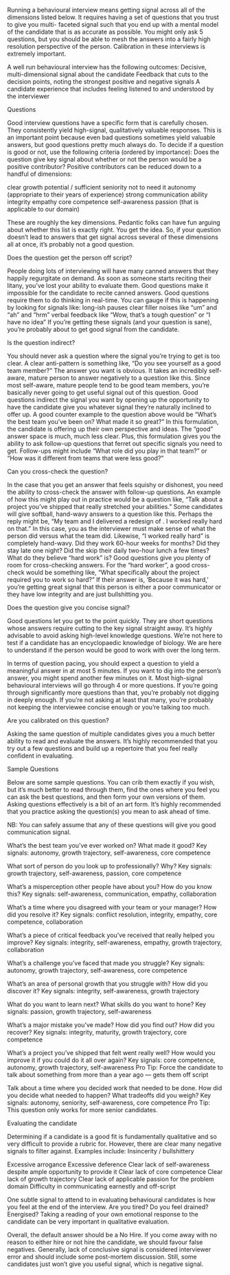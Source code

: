 Running a behavioural interview means getting signal across all of the dimensions listed below. It requires having a set of questions that you trust to give you multi- faceted signal such that you end up with a mental model of the candidate that is as accurate as possible. You might only ask 5 questions, but you should be able to mesh the answers into a fairly high resolution perspective of the person. Calibration in these interviews is extremely important.

A well run behavioural interview has the following outcomes:
Decisive, multi-dimensional signal about the candidate
Feedback that cuts to the decision points, noting the strongest positive and negative signals
A candidate experience that includes feeling listened to and understood by the interviewer

Questions

Good interview questions have a specific form that is carefully chosen. They consistently yield high-signal, qualitatively valuable responses. This is an important point because even bad questions sometimes yield valuable answers, but good questions pretty much always do.
To decide if a question is good or not, use the following criteria (ordered by importance):
 Does the question give key signal about whether or not the person would be a positive contributor?
Positive contributors can be reduced down to a handful of dimensions:

clear growth potential / sufficient seniority not to need it autonomy (appropriate to their years of experience)
strong communication ability
integrity
empathy
core competence
self-awareness
passion (that is applicable to our domain)

These are roughly the key dimensions. Pedantic folks can have fun arguing about whether this list is exactly right. You get the idea. So, if your question doesn’t lead to answers that get signal across several of these dimensions all at once, it’s probably not a good question.

Does the question get the person off script?

People doing lots of interviewing will have many canned answers that they happily regurgitate on demand. As soon as someone starts reciting their litany, you’ve lost your ability to evaluate them. Good questions make it impossible for the candidate to recite canned answers. Good questions require them to do thinking in real-time. You can gauge if this is happening by looking for signals like:
long-ish pauses
clear filler noises like “um” and “ah” and “hrm”
verbal feedback like “Wow, that’s a tough question” or “I have no idea”
If you’re getting these signals (and your question is sane), you’re probably about to get good signal from the candidate.

Is the question indirect?

You should never ask a question where the signal you’re trying to get is too clear. A clear anti-pattern is something like, “Do you see yourself as a good team member?” The answer you want is obvious. It takes an incredibly self-aware, mature person to answer negatively to a question like this. Since most self-aware, mature people tend to be good team members, you’re basically never going to get useful signal out of this question.
Good questions indirect the signal you want by opening up the opportunity to have the candidate give you whatever signal they’re naturally inclined to offer up. A good counter example to the question above would be “What’s the best team you’ve been on? What made it so great?” In this formulation, the candidate is offering up their own perspective and ideas. The “good” answer space is much, much less clear. Plus, this formulation gives you the ability to ask follow-up questions that ferret out specific signals you need to get. Follow-ups might include “What role did you play in that team?” or “How was it different from teams that were less good?”

Can you cross-check the question?

In the case that you get an answer that feels squishy or dishonest, you need the ability to cross-check the answer with follow-up questions. An example of how this might play out in practice would be a question like, “Talk about a project you’ve shipped that really stretched your abilities.” Some candidates will give softball, hand-wavy answers to a question like this. Perhaps the reply might be, “My team and I delivered a redesign of <something complicated>. I worked really hard on that.” In this case, you as the interviewer must make sense of what the person did versus what the team did. Likewise, “I worked really hard” is completely hand-wavy. Did they work 60-hour weeks for months? Did they stay late one night? Did the skip their daily two-hour lunch a few times? What do they believe “hard work” is? Good questions give you plenty of room for cross-checking answers. For the “hard worker”, a good cross-check would be something like, “What specifically about the project required you to work so hard?” If their answer is, ‘Because it was hard,’ you’re getting great signal that this person is either a poor communicator or they have low integrity and are just bullshitting you.

Does the question give you concise signal?
  
Good questions let you get to the point quickly. They are short questions whose answers require cutting to the key signal straight away. It’s highly advisable to avoid asking high-level knowledge questions. We’re not here to test if a candidate has an encyclopaedic knowledge of biology. We are here to understand if the person would be good to work with over the long term.

In terms of question pacing, you should expect a question to yield a meaningful answer in at most 5 minutes. If you want to dig into the person’s answer, you might spend another few minutes on it. Most high-signal behavioural interviews will go through 4 or more questions. If you’re going through significantly more questions than that, you’re probably not digging in deeply enough. If you’re not asking at least that many, you’re probably not keeping the interviewee concise enough or you’re talking too much.

Are you calibrated on this question?
  
Asking the same question of multiple candidates gives you a much better ability to read and evaluate the answers. It’s highly recommended that you try out a few questions and build up a repertoire that you feel really confident in evaluating.

Sample Questions

Below are some sample questions. You can crib them exactly if you wish, but it’s much better to read through them, find the ones where you feel you can ask the best questions, and then form your own versions of them. Asking questions effectively is a bit of an art form. It’s highly recommended that you practice asking the question(s) you mean to ask ahead of time.

NB: You can safely assume that any of these questions will give you good communication signal.
 
What’s the best team you’ve ever worked on? What made it good?
Key signals: autonomy, growth trajectory, self-awareness, core competence
 
What sort of person do you look up to professionally? Why?
Key signals: growth trajectory, self-awareness, passion, core competence
  
What’s a misperception other people have about you? How do you know this? 
Key signals: self-awareness, communication, empathy, collaboration
  
What’s a time where you disagreed with your team or your manager? How did you resolve it?
Key signals: conflict resolution, integrity, empathy, core competence, collaboration
  
What’s a piece of critical feedback you’ve received that really helped you improve? 
Key signals: integrity, self-awareness, empathy, growth trajectory, collaboration

What’s a challenge you’ve faced that made you struggle?
Key signals: autonomy, growth trajectory, self-awareness, core competence
 
What’s an area of personal growth that you struggle with? How did you discover it? 
Key signals: integrity, self-awareness, growth trajectory
  
What do you want to learn next? What skills do you want to hone? 
Key signals: passion, growth trajectory, self-awareness
  
What’s a major mistake you’ve made? How did you find out? How did you recover? 
Key signals: integrity, maturity, growth trajectory, core competence
  
What’s a project you’ve shipped that felt went really well? How would you improve it if you could do it all over again?
Key signals: core competence, autonomy, growth trajectory, self-awareness
Pro Tip: Force the candidate to talk about something from more than a year ago — gets them off script

Talk about a time where you decided work that needed to be done. How did you decide what needed to happen? What tradeoffs did you weigh?
Key signals: autonomy, seniority, self-awareness, core competence 
Pro Tip: This question only works for more senior candidates.

Evaluating the candidate
  
Determining if a candidate is a good fit is fundamentally qualitative and so very difficult to provide a rubric for. However, there are clear many negative signals to filter against. Examples include:
Insincerity / bullshittery

Excessive arrogance
Excessive deference
Clear lack of self-awareness despite ample opportunity to provide it Clear lack of core competence
Clear lack of growth trajectory
Clear lack of applicable passion for the problem domain Difficulty in communicating earnestly and off-script

One subtle signal to attend to in evaluating behavioural candidates is how you feel at the end of the interview. Are you tired? Do you feel drained? Energised? Taking a reading of your own emotional response to the candidate can be very important in qualitative evaluation.

Overall, the default answer should be a No Hire. If you come away with no reason to either hire or not hire the candidate, we should favour false negatives. Generally, lack of conclusive signal is considered interviewer error and should include some post-mortem discussion. Still, some candidates just won’t give you useful signal, which is negative signal.
